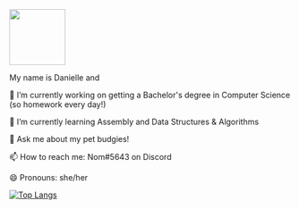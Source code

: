 

<div id="header" align="left">
  <img src="https://c.tenor.com/ftqs42Yna-oAAAAC/mochi-mochi-hello-white-mochi-mochi.gif" width="100"/>
</div>

My name is Danielle and

<!--
**cakecandy/cakecandy** is a ✨ _special_ ✨ repository because its `README.md` (this file) appears on your GitHub profile.

Here are some ideas to get you started:

🔭 I’m currently working on ...
🌱 I’m currently learning ...
👯 I’m looking to collaborate on ...
🤔 I’m looking for help with ...
💬 Ask me about ...
📫 How to reach me: ...
😄 Pronouns: ...
⚡ Fun fact: ...
-->

🔭 I’m currently working on getting a Bachelor's degree in Computer Science (so homework every day!)

🌱 I’m currently learning Assembly and Data Structures & Algorithms

💬 Ask me about my pet budgies!

📫 How to reach me: Nom#5643 on Discord

😄 Pronouns: she/her

[![Top Langs](https://github-readme-stats.vercel.app/api/top-langs/?username=cakecandy)](https://github.com/cakecandy/github-readme-stats)
